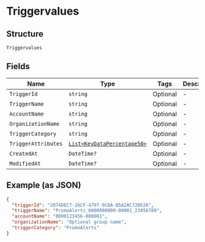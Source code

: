 
# Triggervalues

## Structure

`Triggervalues`

## Fields

| Name | Type | Tags | Description |
|  --- | --- | --- | --- |
| `TriggerId` | `string` | Optional | - |
| `TriggerName` | `string` | Optional | - |
| `AccountName` | `string` | Optional | - |
| `OrganizationName` | `string` | Optional | - |
| `TriggerCategory` | `string` | Optional | - |
| `TriggerAttributes` | [`List<KeyDataPercentage50>`](../../doc/models/key-data-percentage-50.md) | Optional | - |
| `CreatedAt` | `DateTime?` | Optional | - |
| `ModifiedAt` | `DateTime?` | Optional | - |

## Example (as JSON)

```json
{
  "triggerId": "2874DEC7-26CF-4797-9C6A-B5A2AC72D526",
  "triggerName": "PromoAlerts_0000000000-00001_23456789",
  "accountName": "0000123456-000001",
  "organizationName": "Optional group name",
  "triggerCategory": "PromoAlerts"
}
```

